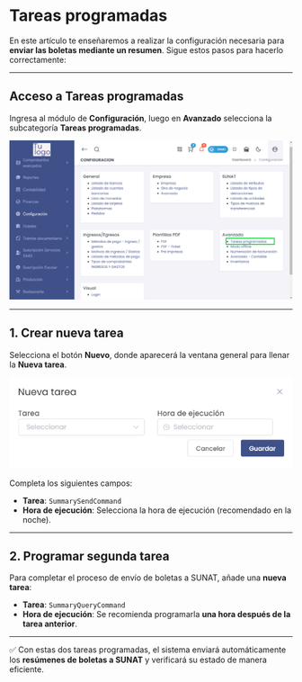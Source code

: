 # Tareas programadas

En este artículo te enseñaremos a realizar la configuración necesaria para **enviar las boletas mediante un resumen**. Sigue estos pasos para hacerlo correctamente:

---

## Acceso a Tareas programadas
Ingresa al módulo de **Configuración**, luego en **Avanzado** selecciona la subcategoría **Tareas programadas**.  

![Acceso Tareas](img/Acceso_Tareas.png "Alt text")

---

## 1. Crear nueva tarea
Selecciona el botón **Nuevo**, donde aparecerá la ventana general para llenar la **Nueva tarea**.  

![Nueva Tarea](img/nueva_tarea.png "Alt text")

Completa los siguientes campos:

- **Tarea**: `SummarySendCommand`  
- **Hora de ejecución**: Selecciona la hora de ejecución (recomendado en la noche).  


---

## 2. Programar segunda tarea
Para completar el proceso de envío de boletas a SUNAT, añade una **nueva tarea**:  

- **Tarea**: `SummaryQueryCommand`  
- **Hora de ejecución**: Se recomienda programarla **una hora después de la tarea anterior**.  


---

✅ Con estas dos tareas programadas, el sistema enviará automáticamente los **resúmenes de boletas a SUNAT** y verificará su estado de manera eficiente.
